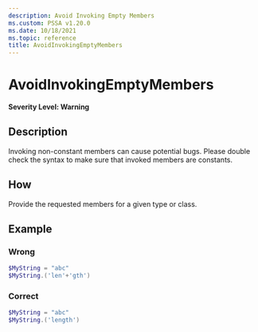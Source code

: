 ```yaml
---
description: Avoid Invoking Empty Members
ms.custom: PSSA v1.20.0
ms.date: 10/18/2021
ms.topic: reference
title: AvoidInvokingEmptyMembers
---
```

# AvoidInvokingEmptyMembers

**Severity Level: Warning**

## Description

Invoking non-constant members can cause potential bugs. Please double check the syntax to make sure
that invoked members are constants.

## How

Provide the requested members for a given type or class.

## Example

### Wrong

```powershell
$MyString = "abc"
$MyString.('len'+'gth')
```

### Correct

```powershell
$MyString = "abc"
$MyString.('length')
```
